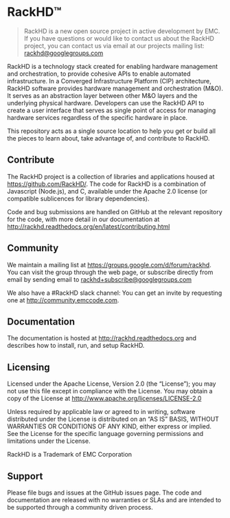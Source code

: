 # RackHD&trade;

> RackHD is a new open source project in active development by EMC.  If you have questions or would like to contact us about the RackHD project, you can contact us via email at our projects mailing list: rackhd@googlegroups.com

RackHD is a technology stack created for enabling hardware management and orchestration, to provide cohesive APIs to enable automated infrastructure. In a Converged Infrastructure Platform (CIP) architecture, RackHD software provides hardware management and orchestration
(M&O). It serves as an abstraction layer between other M&O layers and the underlying physical hardware. Developers can use the RackHD API to create a user interface that serves as single point of access for managing hardware services regardless of the specific hardware in place.

This repository acts as a single source location to help you get or build all the pieces to learn about, take advantage of, and contribute to RackHD.

## Contribute

The RackHD project is a collection of libraries and applications housed at https://github.com/RackHD/. The code for RackHD is a combination of Javascript (Node.js), and C, available under the Apache 2.0 license (or compatible sublicences for library dependencies).

Code and bug submissions are handled on GitHub at the relevant repository for the code, with more detail in our documentation at http://rackhd.readthedocs.org/en/latest/contributing.html

## Community

We maintain a mailing list at https://groups.google.com/d/forum/rackhd. You can visit the group
through the web page, or subscribe directly from email by sending email to rackhd+subscribe@googlegroups.com

We also have a #RackHD slack channel: You can get an invite by requesting one at http://community.emccode.com.

## Documentation

The documentation is hosted at http://rackhd.readthedocs.org and describes how to install, run, and setup RackHD.

## Licensing

Licensed under the Apache License, Version 2.0 (the “License”); you may not use this file except in compliance with the License. You may obtain a copy of the License at http://www.apache.org/licenses/LICENSE-2.0

Unless required by applicable law or agreed to in writing, software distributed under the License is distributed on an “AS IS” BASIS, WITHOUT WARRANTIES OR CONDITIONS OF ANY KIND, either express or implied. See the License for the specific language governing permissions and limitations under the License.

RackHD is a Trademark of EMC Corporation

## Support

Please file bugs and issues at the GitHub issues page. The code and documentation are released with no warranties or SLAs and are intended to be supported through a community driven process.
